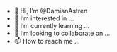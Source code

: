 - 👋 Hi, I’m @DamianAstren
- 👀 I’m interested in ...
- 🌱 I’m currently learning ...
- 💞️ I’m looking to collaborate on ...
- 📫 How to reach me ...

<!---
DamianAstren/DamianAstren is a ✨ special ✨ repository because its `README.md` (this file) appears on your GitHub profile.
You can click the Preview link to take a look at your changes.
--->
